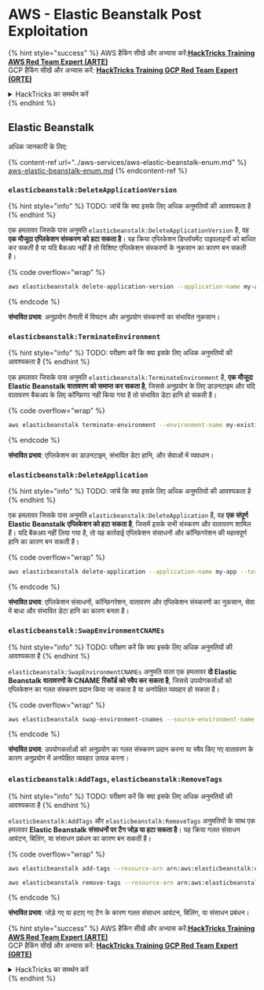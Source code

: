 # AWS - Elastic Beanstalk Post Exploitation

{% hint style="success" %}
AWS हैकिंग सीखें और अभ्यास करें:<img src="../../../.gitbook/assets/image (1) (1) (1).png" alt="" data-size="line">[**HackTricks Training AWS Red Team Expert (ARTE)**](https://training.hacktricks.xyz/courses/arte)<img src="../../../.gitbook/assets/image (1) (1) (1).png" alt="" data-size="line">\
GCP हैकिंग सीखें और अभ्यास करें: <img src="../../../.gitbook/assets/image (2).png" alt="" data-size="line">[**HackTricks Training GCP Red Team Expert (GRTE)**<img src="../../../.gitbook/assets/image (2).png" alt="" data-size="line">](https://training.hacktricks.xyz/courses/grte)

<details>

<summary>HackTricks का समर्थन करें</summary>

* [**सदस्यता योजनाएँ**](https://github.com/sponsors/carlospolop) देखें!
* **हमारे** 💬 [**Discord समूह**](https://discord.gg/hRep4RUj7f) या [**telegram समूह**](https://t.me/peass) में शामिल हों या **Twitter** 🐦 पर हमें **फॉलो** करें [**@hacktricks\_live**](https://twitter.com/hacktricks_live)**.**
* हैकिंग ट्रिक्स साझा करें और [**HackTricks**](https://github.com/carlospolop/hacktricks) और [**HackTricks Cloud**](https://github.com/carlospolop/hacktricks-cloud) github repos में PRs सबमिट करें।

</details>
{% endhint %}

## Elastic Beanstalk

अधिक जानकारी के लिए:

{% content-ref url="../aws-services/aws-elastic-beanstalk-enum.md" %}
[aws-elastic-beanstalk-enum.md](../aws-services/aws-elastic-beanstalk-enum.md)
{% endcontent-ref %}

### `elasticbeanstalk:DeleteApplicationVersion`

{% hint style="info" %}
TODO: जांचें कि क्या इसके लिए अधिक अनुमतियों की आवश्यकता है
{% endhint %}

एक हमलावर जिसके पास अनुमति `elasticbeanstalk:DeleteApplicationVersion` है, वह **एक मौजूदा एप्लिकेशन संस्करण को हटा सकता है**। यह क्रिया एप्लिकेशन डिप्लॉयमेंट पाइपलाइनों को बाधित कर सकती है या यदि बैकअप नहीं है तो विशिष्ट एप्लिकेशन संस्करणों के नुकसान का कारण बन सकती है।

{% code overflow="wrap" %}
```bash
aws elasticbeanstalk delete-application-version --application-name my-app --version-label my-version
```
{% endcode %}

**संभावित प्रभाव**: अनुप्रयोग तैनाती में विघटन और अनुप्रयोग संस्करणों का संभावित नुकसान।

### `elasticbeanstalk:TerminateEnvironment`

{% hint style="info" %}
TODO: परीक्षण करें कि क्या इसके लिए अधिक अनुमतियों की आवश्यकता है
{% endhint %}

एक हमलावर जिसके पास अनुमति `elasticbeanstalk:TerminateEnvironment` है, **एक मौजूदा Elastic Beanstalk वातावरण को समाप्त कर सकता है**, जिससे अनुप्रयोग के लिए डाउनटाइम और यदि वातावरण बैकअप के लिए कॉन्फ़िगर नहीं किया गया है तो संभावित डेटा हानि हो सकती है।

{% code overflow="wrap" %}
```bash
aws elasticbeanstalk terminate-environment --environment-name my-existing-env
```
{% endcode %}

**संभावित प्रभाव**: एप्लिकेशन का डाउनटाइम, संभावित डेटा हानि, और सेवाओं में व्यवधान।

### `elasticbeanstalk:DeleteApplication`

{% hint style="info" %}
TODO: जांचें कि क्या इसके लिए अधिक अनुमतियों की आवश्यकता है
{% endhint %}

एक हमलावर जिसके पास अनुमति `elasticbeanstalk:DeleteApplication` है, वह **एक संपूर्ण Elastic Beanstalk एप्लिकेशन को हटा सकता है**, जिसमें इसके सभी संस्करण और वातावरण शामिल हैं। यदि बैकअप नहीं लिया गया है, तो यह कार्रवाई एप्लिकेशन संसाधनों और कॉन्फ़िगरेशन की महत्वपूर्ण हानि का कारण बन सकती है।

{% code overflow="wrap" %}
```bash
aws elasticbeanstalk delete-application --application-name my-app --terminate-env-by-force
```
{% endcode %}

**संभावित प्रभाव**: एप्लिकेशन संसाधनों, कॉन्फ़िगरेशन, वातावरण और एप्लिकेशन संस्करणों का नुकसान, सेवा में बाधा और संभावित डेटा हानि का कारण बनता है।

### `elasticbeanstalk:SwapEnvironmentCNAMEs`

{% hint style="info" %}
TODO: परीक्षण करें कि क्या इसके लिए अधिक अनुमतियों की आवश्यकता है
{% endhint %}

`elasticbeanstalk:SwapEnvironmentCNAMEs` अनुमति वाला एक हमलावर **दो Elastic Beanstalk वातावरणों के CNAME रिकॉर्ड को स्वैप कर सकता है**, जिससे उपयोगकर्ताओं को एप्लिकेशन का गलत संस्करण प्रदान किया जा सकता है या अनपेक्षित व्यवहार हो सकता है।

{% code overflow="wrap" %}
```bash
aws elasticbeanstalk swap-environment-cnames --source-environment-name my-env-1 --destination-environment-name my-env-2
```
{% endcode %}

**संभावित प्रभाव**: उपयोगकर्ताओं को अनुप्रयोग का गलत संस्करण प्रदान करना या स्वैप किए गए वातावरण के कारण अनुप्रयोग में अनपेक्षित व्यवहार उत्पन्न करना।

### `elasticbeanstalk:AddTags`, `elasticbeanstalk:RemoveTags`

{% hint style="info" %}
TODO: परीक्षण करें कि क्या इसके लिए अधिक अनुमतियों की आवश्यकता है
{% endhint %}

`elasticbeanstalk:AddTags` और `elasticbeanstalk:RemoveTags` अनुमतियों के साथ एक हमलावर **Elastic Beanstalk संसाधनों पर टैग जोड़ या हटा सकता है**। यह क्रिया गलत संसाधन आवंटन, बिलिंग, या संसाधन प्रबंधन का कारण बन सकती है।

{% code overflow="wrap" %}
```bash
aws elasticbeanstalk add-tags --resource-arn arn:aws:elasticbeanstalk:us-west-2:123456789012:environment/my-app/my-env --tags Key=MaliciousTag,Value=1

aws elasticbeanstalk remove-tags --resource-arn arn:aws:elasticbeanstalk:us-west-2:123456789012:environment/my-app/my-env --tag-keys MaliciousTag
```
{% endcode %}

**संभावित प्रभाव**: जोड़े गए या हटाए गए टैग के कारण गलत संसाधन आवंटन, बिलिंग, या संसाधन प्रबंधन।

{% hint style="success" %}
AWS हैकिंग सीखें और अभ्यास करें:<img src="../../../.gitbook/assets/image (1) (1) (1).png" alt="" data-size="line">[**HackTricks Training AWS Red Team Expert (ARTE)**](https://training.hacktricks.xyz/courses/arte)<img src="../../../.gitbook/assets/image (1) (1) (1).png" alt="" data-size="line">\
GCP हैकिंग सीखें और अभ्यास करें: <img src="../../../.gitbook/assets/image (2).png" alt="" data-size="line">[**HackTricks Training GCP Red Team Expert (GRTE)**<img src="../../../.gitbook/assets/image (2).png" alt="" data-size="line">](https://training.hacktricks.xyz/courses/grte)

<details>

<summary>HackTricks का समर्थन करें</summary>

* [**सदस्यता योजनाएँ**](https://github.com/sponsors/carlospolop) देखें!
* **हमारे** 💬 [**Discord समूह**](https://discord.gg/hRep4RUj7f) या [**telegram समूह**](https://t.me/peass) में शामिल हों या **Twitter** 🐦 पर हमें **फॉलो** करें [**@hacktricks\_live**](https://twitter.com/hacktricks_live)**.**
* **हैकिंग ट्रिक्स साझा करें और** [**HackTricks**](https://github.com/carlospolop/hacktricks) और [**HackTricks Cloud**](https://github.com/carlospolop/hacktricks-cloud) गिटहब रिपोजिटरी में PR सबमिट करें।

</details>
{% endhint %}
